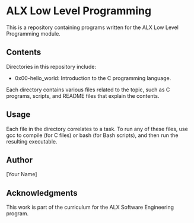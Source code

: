 # ALX Low Level Programming

This is a repository containing programs written for the ALX Low Level Programming module.

## Contents

Directories in this repository include:

- 0x00-hello_world: Introduction to the C programming language.

Each directory contains various files related to the topic, such as C programs, scripts, and README files that explain the contents.

## Usage

Each file in the directory correlates to a task. To run any of these files, use gcc to compile (for C files) or bash (for Bash scripts), and then run the resulting executable.

## Author

[Your Name]

## Acknowledgments

This work is part of the curriculum for the ALX Software Engineering program.
